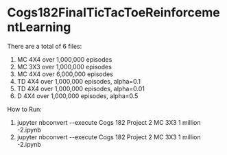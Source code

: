 # Cogs182FinalTicTacToeReinforcementLearning
There are a total of 6 files: 
1) MC 4X4 over 1,000,000 episodes
2) MC 3X3 over 1,000,000 episodes
3) MC 4X4 over 6,000,000 episodes
4) TD 4X4 over 1,000,000 episodes, alpha=0.1
5) TD 4X4 over 1,000,000 episodes, alpha=0.01
6) D 4X4 over 1,000,000 episodes, alpha=0.5

How to Run: 
1) jupyter nbconvert --execute Cogs 182 Project 2 MC 3X3 1 million -2.ipynb
2) jupyter nbconvert --execute Cogs 182 Project 2 MC 3X3 1 million -2.ipynb
